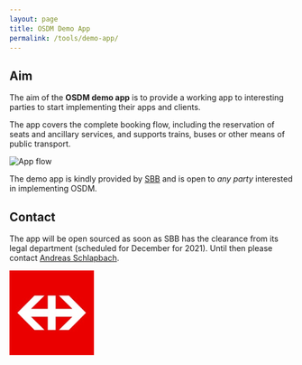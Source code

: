 ```yaml
---
layout: page
title: OSDM Demo App
permalink: /tools/demo-app/
---
```


## Aim

The aim of the **OSDM demo app** is to provide a working app to interesting parties to start
implementing their apps and clients.

The app covers the complete booking flow, including the reservation of seats and ancillary
services, and supports trains, buses or other means of public transport.

![App flow](https://unioninternationalcheminsdefer.github.io/OSDM/images/blog/osdm-app-flow.gif)

The demo app is kindly provided by [SBB](https://www.sbb.ch) and is open to *any party*
interested in implementing OSDM.

## Contact

The app will be open sourced as soon as SBB has the clearance from its legal department (scheduled for December for 2021). Until
then please contact [Andreas Schlapbach](https://www.linkedin.com/in/andreas-schlapbach/).

![SBB](../images/logo/SBB-logo.png)